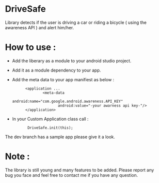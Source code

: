 # DriveSafe
Library detects if the user is driving a car or riding a bicycle ( using the awareness API ) and alert him/her.

# How to use :

* Add the liberary as a module to your android studio project.
* Add it as a module dependency to your app.
* Add the meta data to your app manifiest as below :

            <application ...
                    <meta-data
                           android:name="com.google.android.awareness.API_KEY"
                           android:value="-your awarness api key-"/>
            </application>

* In your Custom Application class call :

             DriveSafe.init(this);
     

The dev branch has a sample app please give it a look.


# Note :
The library is still young and many features to be added. Please report any bug you face and feel free to contact me if you have any question.
